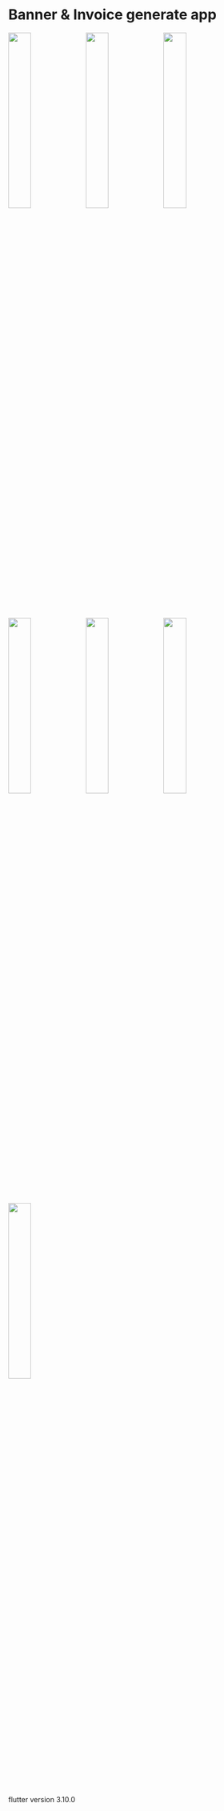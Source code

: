 # Banner & Invoice generate app

<img src="https://github.com/Munawer2022/banner_generate_app/assets/117267127/c210dd72-8fef-4db1-932f-f4b4693bde77" width="30%" />
<img src="https://github.com/Munawer2022/banner_generate_app/assets/117267127/5c1a3070-0f32-4b60-ab03-55d01a169fa2" width="30%" />
<img src="https://github.com/Munawer2022/banner_generate_app/assets/117267127/60be9e6d-fdec-40d1-a0eb-419d4ac9bb0c" width="30%" />
<img src="https://github.com/Munawer2022/banner_generate_app/assets/117267127/142a1d5f-866c-4d47-85da-f0665f3a2869" width="30%" />
<img src="https://github.com/Munawer2022/banner_generate_app/assets/117267127/1d4b8fa1-c5a3-4687-ba07-647f3da00d54" width="30%" />
<img src="https://github.com/Munawer2022/banner_generate_app/assets/117267127/fc66904f-e193-44ad-b54e-963bec4220eb" width="30%" />
<img src="https://github.com/Munawer2022/banner_generate_app/assets/117267127/513698cb-5b01-40c2-a2d5-7dc27b6e9edb" width="30%" />


flutter version 3.10.0
